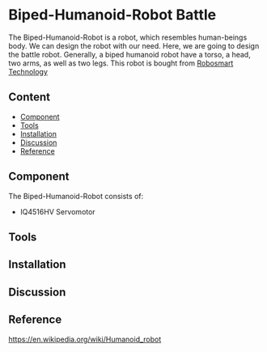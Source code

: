 # Biped-Humanoid-Robot Battle

The Biped-Humanoid-Robot is a robot, which resembles human-beings body. We can design the robot with our need. Here, we are going to design the battle robot. Generally, a biped humanoid robot have a torso, a head, two arms, as well as two legs. This robot is bought from [Robosmart Technology](http://robosmart.com.tw/zh-tw/classes_con.php?id=NDU=)

## Content
  * [Component](#Component)
  * [Tools](#Tools)
  * [Installation](#Installation)
  * [Discussion](#Discussion)
  * [Reference](#Reference)
## Component

The Biped-Humanoid-Robot consists of:
 * IQ4516HV Servomotor
## Tools




## Installation






## Discussion
## Reference

https://en.wikipedia.org/wiki/Humanoid_robot










